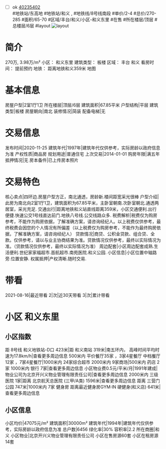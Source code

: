 - [ ] ok [40235402](https://bj.5i5j.com/ershoufang/40235402.html)  
 #地铁站/东高地 #地铁站/和义 ,  #地铁线/8号线南段
#单价/2-4 #总价/270-285 #面积/65-70   #区域/丰台/和义/小区-和义东里 #在售 #所在楼层/顶层 #总楼层/6层 #layout 
![layout](http://image2a.5i5j.com/bdir/layout/a94857b5421644c6ac3614d5f80abf52.jpg_P5.jpg) 
# 简介 
 270万,  3.98万/m² 
小区： 和义东里
建筑类型： 板楼
区域： 丰台 和义
看房时间： 提前预约
地铁： 距离地铁和义359米 地图
# 基本信息 
 房屋户型|2室1厅1卫
所在楼层|顶层/6层
建筑面积|67.85平米
户型结构|平层
建筑类型|板楼
房屋朝向|南北
装修情况|简装
配备电梯|无
# 交易信息 
 发布时间|2020-11-25
建筑年代|1997年|建筑年代仅供参考，实际房龄以政府信息为准
产权性质|商品房
规划用途|普通住宅
上次交易|2014-01-01
购房年限|满五年
抵押情况|无
房本备件|已上传房本照片
# 交易特色 
 核心卖点|四环边.房屋户型方正，南北通透，房龄新.楼间距宽采光很棒
户型介绍|此房为南北向2室1厅1卫，建筑面积为67.85平米，主卧室朝南.次卧室朝北.通透两居室，采光充足.
交通出行|距离地铁和义站直线距离359米，小区交通便利.出行便捷.快速公交1号线直达前门.地铁八号线.公交线路众多.
税费解析|税费仅为购房参考，不能作为购房依据，了解准确方案，请咨询经纪人。以上税费仅供参考，最终税费会因您的个人情况有所偏差（以上税费仅为购房参考，不能作为最终购房依据，了解准确方案，请咨询经纪人）
贷款情况|商贷、公积金贷款、组合贷、全款。仅供参考，请以与业主协商结果为准。贷款情况仅供参考，最终以实际情况为准。（贷款情况仅供参考，最终以实际情况为准）
周边配套|小区周边配套成熟.生活便利.世纪家家福超市.首航超市.南苑医院.和义公园.
小区信息|小区位置中轴路旁.位置安静.
权属抵押|产权清晰.随时交易.
# 带看 
 2021-08-16|最近带看	 2|次|近30天带看	 3|次|累计带看
# 小区 和义东里
## 小区指数 
 距 8号线 和义地铁站-D口 423米|距 和义南站 319米|南五环内， 高峰时间平均时速为17.8km/h|查看更多周边信息
500米内 平价餐厅35家 ，3家4星餐厅
中档餐厅12家 ，7家4星餐厅|1000米内 24家综合超市
2000米内 9家商场|500米内 药店 2家
1000米内 银行 7家|查看更多周边信息
小区物业费0.5元/平米/月|1991年建成|物业公司为北京开兴义物业管理有限责任公司|查看更多周边信息
2000米内 三级医院 1家|距离 北京航天总医院 (三甲/A类) 1596米|查看更多周边信息
距离 三营门公园 747米|1000米内 7家 健身房
距离最近健身房GYM·IN 硬健身(和义店) 641米|查看更多周边信息
## 小区信息 
 小区均价|47075元/m²
建筑面积|30000m²
建筑年代|1994年|建筑年代仅供参考，实际房龄以政府信息为准
总户数|6456
绿化率|30%
容积率|2.2
所在商圈|和义
小区物业|北京开兴义物业管理有限责任公司
小区在售房源60套
小区在租房源14套
